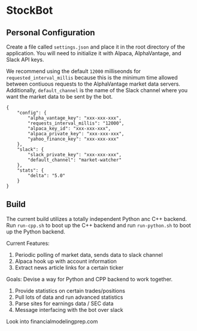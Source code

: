 # StockBot

## Personal Configuration 
Create a file called ```settings.json``` and place it in the root directory of the application. You will need to initialize it with Alpaca, AlphaVantage, and Slack API keys. 

We recommend using the default ```12000``` milliseonds for ```requested_interval_millis``` because this is the minimum time allowed between contiuous requests to the AlphaVantage market data servers. Additionally, ```default_channel``` is the name of the Slack channel where you want the market data to be sent by the bot.

```
{
    "config": {
        "alpha_vantage_key": "xxx-xxx-xxx",
        "requests_interval_millis": "12000",
        "alpaca_key_id": "xxx-xxx-xxx",
        "alpaca_private_key": "xxx-xxx-xxx",
        "yahoo_finance_key": "xxx-xxx-xxx"
    },
    "slack": {
        "slack_private_key": "xxx-xxx-xxx",
        "default_channel": "market-watcher"
    },
    "stats": {
        "delta": "5.0"
    }
}
```

## Build
The current build utilizes a totally independent Python anc C++ backend. Run ```run-cpp.sh``` to boot up the C++ backend and run ```run-python.sh``` to boot up the Python backend.

Current Features:
1. Periodic polling of market data, sends data to slack channel
2. Alpaca hook up with account information
3. Extract news article links for a certain ticker

Goals:
Devise a way for Python and CPP backend to work together.
1. Provide statistics on certain trades/positions
2. Pull lots of data and run advanced statistics 
3. Parse sites for earnings data / SEC data
4. Message interfacing with the bot over slack

Look into financialmodelingprep.com
